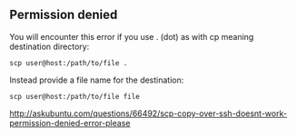 ## Permission denied

You will encounter this error if you use . (dot) as with cp meaning destination directory:

`scp user@host:/path/to/file .`

Instead provide a file name for the destination:

`scp user@host:/path/to/file file`

http://askubuntu.com/questions/66492/scp-copy-over-ssh-doesnt-work-permission-denied-error-please
